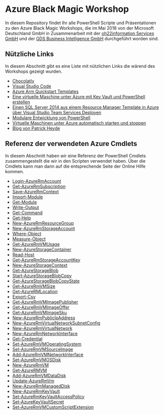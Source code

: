 # Azure Black Magic Workshop

In diesem Repository findet Ihr alle PowerShell Scripte und Präsentationen zu den Azure Black Magic Workshops, die im Mai 2018 von der Microsoft Deutschland GmbH in Zusammenarbeit mit der [oh22information Services GmbH](https://www.oh22.is/) und der [GDS Business Intelligence GmbH](https://www.gdsbi.de) durchgeführt worden sind. 

## Nützliche Links
In diesem Abschnitt gibt es eine Liste mit nützlichen Links die wärend des Workshops gezeigt wurden.

- [Chocolatly](https://chocolatey.org/)
- [Visual Studio Code](https://code.visualstudio.com/)
- [Azure Arm Quickstart Templates](https://github.com/Azure/azure-quickstart-templates)
- [Eine virtuelle Maschine unter Azure mit Key Vault und PowerShell erstellen](http://www.gds-business-intelligence.de/de/2018/05/19/eine-virtuelle-maschine-unter-azure-mit-key-vault-und-powershell-erstellen/)
- [Einen SQL Server 2014 aus einem Resource Manager Template in Azure über Visual Studio Team Services Deployen](http://www.gds-business-intelligence.de/de/2016/03/17/einen-sql-server-2014-aus-einem-ressource-manager-template-in-azure-ueber-visual-studio-team-services-deployen/)
- [Modulare Entwicklung von PowerShell](http://www.gds-business-intelligence.de/de/2015/06/04/modulare-entwicklung-von-powershell/)
- [Virtuelle Maschinen unter Azure automatisch starten und stoppen](http://www.gds-business-intelligence.de/de/2016/12/05/virtuelle-maschinen-unter-azure-automatisch-starten-und-stoppen/)
- [Blog von Patrick Heyde](https://blogs.technet.microsoft.com/patrick_heyde/)

## Referenz der verwendeten Azure Cmdlets
In diesem Abschnitt haben wir eine Referenz der PowerShell Cmdlets zusammengestellt die wir in den Scripten verwendet haben. Über die Cmdlets kann man dann auf die entsprechende Seite der Online Hilfe kommen.

- [Login-AzureRmAccount]()
- [Get-AzureRmSubscription](https://docs.microsoft.com/en-us/powershell/module/azurerm.profile/get-azurermsubscription?view=azurermps-6.1.0)
- [Save-AzureRmContext](https://docs.microsoft.com/en-us/powershell/module/azurerm.profile/save-azurermcontext?view=azurermps-6.1.0)
- [Import-Module](https://docs.microsoft.com/en-us/powershell/module/microsoft.powershell.core/import-module?view=powershell-6)
- [Get-Module](https://docs.microsoft.com/en-us/powershell/module/microsoft.powershell.core/get-module?view=powershell-6)
- [Write-Output](https://docs.microsoft.com/en-us/powershell/module/microsoft.powershell.utility/write-output?view=powershell-6)
- [Get-Command](https://docs.microsoft.com/en-us/powershell/module/microsoft.powershell.core/get-command?view=powershell-6)
- [Get-Help](https://docs.microsoft.com/en-us/powershell/module/microsoft.powershell.core/get-help?view=powershell-6)
- [New-AzureRmResourceGroup](https://docs.microsoft.com/en-us/powershell/module/azurerm.resources/new-azurermresourcegroup?view=azurermps-6.1.0)
- [New-AzureRmStorageAccount](https://docs.microsoft.com/en-us/powershell/module/azurerm.storage/new-azurermstorageaccount?view=azurermps-6.1.0)
- [Where-Object](https://technet.microsoft.com/de-de/library/ee177028.aspx)
- [Measure-Object](https://docs.microsoft.com/en-us/powershell/module/microsoft.powershell.utility/measure-object?view=powershell-6)
- [Get-AzureRmVMUsage](https://docs.microsoft.com/en-us/powershell/module/azurerm.compute/get-azurermvmusage?view=azurermps-6.1.0)
- [New-AzureStorageContainer](https://docs.microsoft.com/en-us/powershell/module/azure.storage/new-azurestoragecontainer?view=azurermps-6.1.0)
- [Read-Host](https://docs.microsoft.com/en-us/powershell/module/microsoft.powershell.utility/read-host?view=powershell-6)
- [Get-AzureRmStorageAccountKey](https://docs.microsoft.com/en-us/powershell/module/azurerm.storage/get-azurermstorageaccountkey?view=azurermps-6.1.0)
- [New-AzureStorageContext](https://docs.microsoft.com/en-us/powershell/module/azure.storage/new-azurestoragecontext?view=azurermps-6.1.0)
- [Get-AzureStorageBlob](https://docs.microsoft.com/en-us/powershell/module/azure.storage/get-azurestorageblob?view=azurermps-6.1.0)
- [Start-AzureStorageBlobCopy](https://docs.microsoft.com/en-us/powershell/module/azure.storage/start-azurestorageblobcopy?view=azurermps-6.1.0)
- [Get-AzureStorageBlobCopyState](https://docs.microsoft.com/en-us/powershell/module/azure.storage/get-azurestorageblobcopystate?view=azurermps-6.1.0)
- [Get-AzureRmVMSize](https://docs.microsoft.com/en-us/powershell/module/azurerm.compute/get-azurermvmsize?view=azurermps-6.1.0)
- [Get-AzureRMLocation](https://docs.microsoft.com/en-us/powershell/module/azurerm.resources/get-azurermlocation?view=azurermps-6.1.0)
- [Export-Csv]()
- [Get-AzureRmVMImagePublisher]()
- [Get-AzureRmVMImageOffer]()
- [Get-AzureRmVMImageSku]()
- [New-AzureRmPublicIpAddress]()
- [New-AzureRmVirtualNetworkSubnetConfig]()
- [New-AzureRmVirtualNetwork]()
- [New-AzureRmNetworkInterface]()
- [Get-Credential]()
- [Set-AzureRmVMOperatingSystem]()
- [Set-AzureRmVMSourceImage]()
- [Add-AzureRmVMNetworkInterface]()
- [Set-AzureRmVMOSDisk]()
- [New-AzureRmVM]()
- [Get-AzureRMVM]()
- [Add-AzureRmVMDataDisk]()
- [Update-AzureRmVm]()
- [New-AzureRmManagedDisk]()
- [New-AzureRmKeyVault]()
- [Set-AzureRmKeyVaultAccessPolicy]()
- [Set-AzureKeyVaultSecret]()
- [Set-AzureRmVMCustomScriptExtension]()

